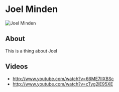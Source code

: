 # Joel Minden

![Joel Minden](https://fbcdn-profile-a.akamaihd.net/hprofile-ak-snc4/368794_609297390_1003739778_n.jpg)

## About
This is a thing about Joel

## Videos
* http://www.youtube.com/watch?v=66ME7lIXBSc
* http://www.youtube.com/watch?v=cTyg2lE95XE